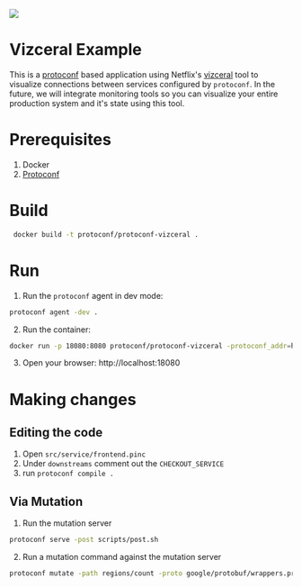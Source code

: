 ![](https://raw.githubusercontent.com/Netflix/vizceral/master/logo.png)

# Vizceral Example

This is a [protoconf](https://protoconf.github.io/protoconf) based application using Netflix's [vizceral](https://github.com/Netflix/vizceral) tool to visualize connections between services configured by `protoconf`.
In the future, we will integrate monitoring tools so you can visualize your entire production system and it's state using this tool.

# Prerequisites

1. Docker
2. [Protoconf](https://protoconf.github.io/protoconf/installation)

# Build

```sh
 docker build -t protoconf/protoconf-vizceral .
```

# Run

1. Run the `protoconf` agent in dev mode:

```sh
protoconf agent -dev .
```

2. Run the container:

```sh
docker run -p 18080:8080 protoconf/protoconf-vizceral -protoconf_addr=host.docker.internal:4300
```

3. Open your browser: http://localhost:18080

# Making changes

## Editing the code

1. Open `src/service/frontend.pinc`
2. Under `downstreams` comment out the `CHECKOUT_SERVICE`
3. run `protoconf compile .`

## Via Mutation

1. Run the mutation server

```sh
protoconf serve -post scripts/post.sh
```

2. Run a mutation command against the mutation server

```sh
protoconf mutate -path regions/count -proto google/protobuf/wrappers.proto -msg google.protobuf.UInt32Value -field value=5
```
